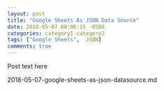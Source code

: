 ```yaml
---
layout: post
title: "Google Sheets As JSON Data Source"
date: 2018-05-07 08:06:15 -0500
categories: category1 category2
tags: ["Google Sheets",  JSON]
comments: true
---
```

Post text here

2018-05-07-google-sheets-as-json-datasource.md

